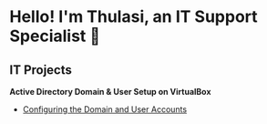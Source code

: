 <h1>Hello! I'm Thulasi, an IT Support Specialist 👋</h1>

<h2>IT Projects</h2>

<b> Active Directory Domain & User Setup on VirtualBox </b>
  - [Configuring the Domain and User Accounts](https://github.com/thulachum/ad-config)

<!--
**thulachum/thulachum** is a ✨ _special_ ✨ repository because its `README.md` (this file) appears on your GitHub profile.

Here are some ideas to get you started:

- 🔭 I’m currently working on ...
- 🌱 I’m currently learning ...
- 👯 I’m looking to collaborate on ...
- 🤔 I’m looking for help with ...
- 💬 Ask me about ...
- 📫 How to reach me: ...
- 😄 Pronouns: ...
- ⚡ Fun fact: ...
-->
